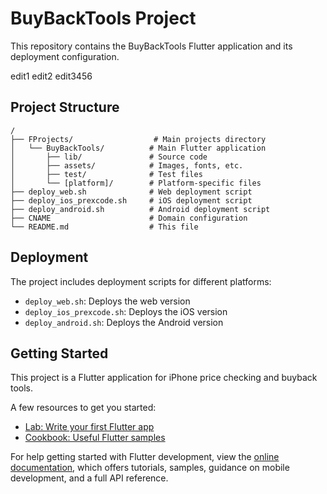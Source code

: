 # BuyBackTools Project

This repository contains the BuyBackTools Flutter application and its deployment configuration.

edit1
edit2
edit3456

## Project Structure

```
/
├── FProjects/                  # Main projects directory
│   └── BuyBackTools/          # Main Flutter application
│       ├── lib/               # Source code
│       ├── assets/            # Images, fonts, etc.
│       ├── test/              # Test files
│       └── [platform]/        # Platform-specific files
├── deploy_web.sh              # Web deployment script
├── deploy_ios_prexcode.sh     # iOS deployment script
├── deploy_android.sh          # Android deployment script
├── CNAME                      # Domain configuration
└── README.md                  # This file
```

## Deployment

The project includes deployment scripts for different platforms:
- `deploy_web.sh`: Deploys the web version
- `deploy_ios_prexcode.sh`: Deploys the iOS version
- `deploy_android.sh`: Deploys the Android version

## Getting Started

This project is a Flutter application for iPhone price checking and buyback tools.

A few resources to get you started:

- [Lab: Write your first Flutter app](https://docs.flutter.dev/get-started/codelab)
- [Cookbook: Useful Flutter samples](https://docs.flutter.dev/cookbook)

For help getting started with Flutter development, view the
[online documentation](https://docs.flutter.dev/), which offers tutorials,
samples, guidance on mobile development, and a full API reference.
